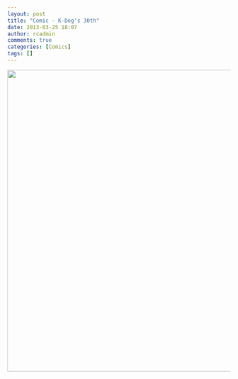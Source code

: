 ```yaml
---
layout: post
title: "Comic - K-Dog's 30th"
date: 2013-03-25 18:07
author: rcadmin
comments: true
categories: [Comics]
tags: []
---
```

<img src="http://bitsmack.com/wp/wp-content/uploads/2013/03/20130325.jpg" alt="" title="" width="680" height="680" class="alignnone size-full wp-image-2464" />
